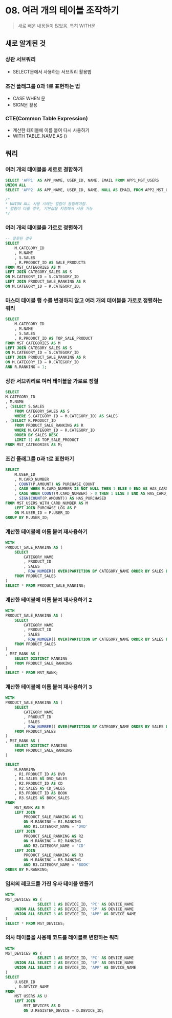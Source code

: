 # 08. 여러 개의 테이블 조작하기
> 새로 배운 내용들이 많았음. 특히 WITH문

## 새로 알게된 것
### 상관 서브쿼리
* SELECT문에서 사용하는 서브쿼리 활용법
### 조건 플래그를 0과 1로 표현하는 법
* CASE WHEN 문
* SIGN문 활용
### CTE(Common Table Expression)
* 계산한 테이블에 이름 붙여 다시 사용하기
* WITH TABLE_NAME AS ()

## 쿼리
### 여러 개의 테이블을 세로로 결합하기
```SQL
SELECT 'APP1' AS APP_NAME, USER_ID, NAME, EMAIL FROM APP1_MST_USERS
UNION ALL
SELECT 'APP2' AS APP_NAME, USER_ID, NAME, NULL AS EMAIL FROM APP2_MST_USERS;

/*
* UNION ALL 사용 시에는 컬럼이 동일해야함.
* 컬럼이 다를 경우, 기본값을 지정해서 사용 가능
*/
```

### 여러 개의 테이블을 가로로 정렬하기
```SQL
-- 잘못된 경우
SELECT
	M.CATEGORY_ID
    , M.NAME
    , S.SALES
    , R.PRODUCT_ID AS SALE_PRODUCTS
FROM MST_CATEGORIES AS M
LEFT JOIN CATEGORY_SALES AS S
ON M.CATEGORY_ID = S.CATEGORY_ID
LEFT JOIN PRODUCT_SALE_RANKING AS R
ON M.CATEGORY_ID = R.CATEGORY_ID;
```

### 마스터 테이블 행 수를 변경하지 않고 여러 개의 테이블을 가로로 정렬하는 쿼리
```SQL
SELECT
	M.CATEGORY_ID
    , M.NAME
    , S.SALES
    , R.PRODUCT_ID AS TOP_SALE_PRODUCT
FROM MST_CATEGORIES AS M
LEFT JOIN CATEGORY_SALES AS S
ON M.CATEGORY_ID = S.CATEGORY_ID
LEFT JOIN PRODUCT_SALE_RANKING AS R
ON M.CATEGORY_ID = R.CATEGORY_ID
AND R.RANKING = 1;
```

### 상관 서브쿼리로 여러 테이블을 가로로 정렬
```SQL
SELECT
M.CATEGORY_ID
, M.NAME
, (SELECT S.SALES
	FROM CATEGORY_SALES AS S
    WHERE S.CATEGORY_ID = M.CATEGORY_ID) AS SALES
, (SELECT R.PRODUCT_ID
	FROM PRODUCT_SALE_RANKING AS R
    WHERE M.CATEGORY_ID = R.CATEGORY_ID
    ORDER BY SALES DESC
    LIMIT 1) AS TOP_SALE_PRODUCT
FROM MST_CATEGORIES AS M;
```

### 조건 플래그를 0과 1로 표현하기
```SQL
SELECT
	M.USER_ID
	, M.CARD_NUMBER
    , COUNT(P.AMOUNT) AS PURCHASE_COUNT
    , CASE WHEN M.CARD_NUMBER IS NOT NULL THEN 1 ELSE 0 END AS HAS_CARD
    , CASE WHEN COUNT(M.CARD_NUMBER) > 0 THEN 1 ELSE 0 END AS HAS_CARD_2
	, SIGN(COUNT(P.AMOUNT)) AS HAS_PURCHASED
FROM MST_USERS_WITH_CARD_NUMBER AS M
	LEFT JOIN PURCHASE_LOG AS P
    ON M.USER_ID = P.USER_ID
GROUP BY M.USER_ID;
```

### 계산한 테이블에 이름 붙여 재사용하기
```SQL
WITH
PRODUCT_SALE_RANKING AS (
	SELECT
		CATEGORY_NAME
		, PRODUCT_ID
		, SALES
		, ROW_NUMBER() OVER(PARTITION BY CATEGORY_NAME ORDER BY SALES DESC) AS RANKING
	FROM PRODUCT_SALES
)
SELECT * FROM PRODUCT_SALE_RANKING;
```

### 계산한 테이블에 이름 붙여 재사용하기 2
```SQL
WITH
PRODUCT_SALE_RANKING AS (
	SELECT
		CATEGORY_NAME
		, PRODUCT_ID
		, SALES
		, ROW_NUMBER() OVER(PARTITION BY CATEGORY_NAME ORDER BY SALES DESC) AS RANKING
	FROM PRODUCT_SALES
)
, MST_RANK AS (
	SELECT DISTINCT RANKING
    FROM PRODUCT_SALE_RANKING
)
SELECT * FROM MST_RANK;
```

### 계산한 테이블에 이름 붙여 재사용하기 3
```SQL
WITH
PRODUCT_SALE_RANKING AS (
	SELECT
		CATEGORY_NAME
		, PRODUCT_ID
		, SALES
		, ROW_NUMBER() OVER(PARTITION BY CATEGORY_NAME ORDER BY SALES DESC) AS RANKING
	FROM PRODUCT_SALES
)
, MST_RANK AS (
	SELECT DISTINCT RANKING
    FROM PRODUCT_SALE_RANKING
)

SELECT
	M.RANKING
    , R1.PRODUCT_ID AS DVD
    , R1.SALES AS DVD_SALES
	, R2.PRODUCT_ID AS CD
    , R2.SALES AS CD_SALES
    , R3.PRODUCT_ID AS BOOK
    , R3.SALES AS BOOK_SALES
FROM
	MST_RANK AS M
    LEFT JOIN
		PRODUCT_SALE_RANKING AS R1
        ON M.RANKING = R1.RANKING
        AND R1.CATEGORY_NAME = 'DVD'
	LEFT JOIN
		PRODUCT_SALE_RANKING AS R2
        ON M.RANKING = R2.RANKING
        AND R2.CATEGORY_NAME = 'CD'
	LEFT JOIN
		PRODUCT_SALE_RANKING AS R3
        ON M.RANKING = R3.RANKING
        AND R3.CATEGORY_NAME = 'BOOK'
ORDER BY M.RANKING;
```

### 임의의 레코드를 가진 유사 테이블 만들기
```SQL
WITH
MST_DEVICES AS (
			  SELECT 1 AS DEVICE_ID, 'PC' AS DEVICE_NAME
    UNION ALL SELECT 2 AS DEVICE_ID, 'SP' AS DEVICE_NAME
    UNION ALL SELECT 3 AS DEVICE_ID, 'APP' AS DEVICE_NAME
)
SELECT * FROM MST_DEVICES;
```

### 의사 테이블을 사용해 코드를 레이블로 변환하는 쿼리
```SQL
WITH
MST_DEVICES AS (
			  SELECT 1 AS DEVICE_ID, 'PC' AS DEVICE_NAME
    UNION ALL SELECT 2 AS DEVICE_ID, 'SP' AS DEVICE_NAME
    UNION ALL SELECT 3 AS DEVICE_ID, 'APP' AS DEVICE_NAME
)
SELECT
	U.USER_ID
    , D.DEVICE_NAME
FROM
	MST_USERS AS U
    LEFT JOIN
		MST_DEVICES AS D
        ON U.REGISTER_DEVICE = D.DEVICE_ID;
```
